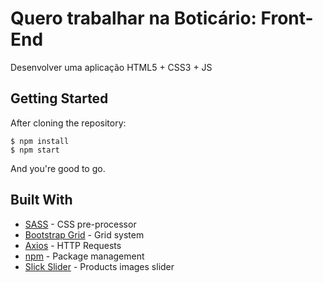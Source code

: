 # Quero trabalhar na Boticário: Front-End

Desenvolver uma aplicação HTML5 + CSS3 + JS

## Getting Started

After cloning the repository: 

```
$ npm install
$ npm start
```

And you're good to go.

## Built With

* [SASS](https://sass-lang.com/) - CSS pre-processor
* [Bootstrap Grid](https://getbootstrap.com/) - Grid system
* [Axios](https://github.com/axios/axios) - HTTP Requests
* [npm](https://www.npmjs.com/) - Package management
* [Slick Slider](hhttps://kenwheeler.github.io/slick/) - Products images slider